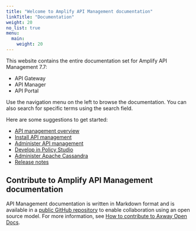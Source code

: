 ```yaml
---
title: "Welcome to Amplify API Management documentation"
linkTitle: "Documentation"
weight: 20
no_list: true
menu:
  main:
    weight: 20
---
```


This website contains the entire documentation set for Amplify API Management 7.7:

* API Gateway
* API Manager
* API Portal

Use the navigation menu on the left to browse the documentation. You can also search for specific terms using the search field.

Here are some suggestions to get started:

* [API management overview](/docs/api_mgmt_overview/)
* [Install API management](/docs/apim_installation/)
* [Administer API management](/docs/apim_administration/)
* [Develop in Policy Studio](/docs/apim_policydev/)
* [Administer Apache Cassandra](/docs/cass_admin/)
* [Release notes](/docs/apim_relnotes/)

## Contribute to Amplify API Management documentation

API Management documentation is written in Markdown format and is available in a [public GitHub repository](https://github.com/Axway/axway-open-docs) to enable collaboration using an open source model. For more information, see [How to contribute to Axway Open Docs](/docs/contribution_guidelines/).
